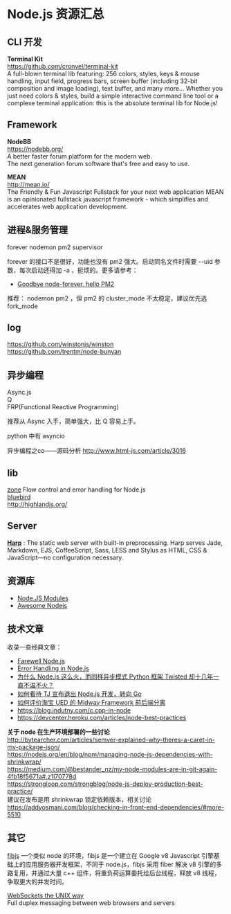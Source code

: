 Node.js 资源汇总
========


##  CLI 开发

**Terminal Kit**  
https://github.com/cronvel/terminal-kit  
A full-blown terminal lib featuring: 256 colors, styles, keys & mouse handling, input field, progress bars, screen buffer (including 32-bit composition and image loading), text buffer, and many more... Whether you just need colors & styles, build a simple interactive command line tool or a complexe terminal application: this is the absolute terminal lib for Node.js!

## Framework

**NodeBB**  
https://nodebb.org/  
A better faster forum platform for the modern web.  
The next generation forum software that's free and easy to use. 

**MEAN**  
http://mean.io/  
The Friendly & Fun Javascript Fullstack for your next web application
MEAN is an opinionated fullstack javascript framework - which simplifies and accelerates web application development.

## 进程&服务管理

forever  nodemon  pm2  supervisor

forever 的接口不是很好，功能也没有 pm2 强大。启动同名文件时需要 --uid 参数，每次启动还得加 -a ，挺烦的。更多请参考：

- [Goodbye node-forever, hello PM2](http://devo.ps/blog/goodbye-node-forever-hello-pm2/)
      
推荐： nodemon  pm2 ，但 pm2 的 cluster_mode 不太稳定，建议优先选 fork_mode

## log

https://github.com/winstonjs/winston  
https://github.com/trentm/node-bunyan  

## 异步编程

Async.js  
Q  
FRP(Functional Reactive Programming)  

推荐从 Async 入手，简单强大，比 Q 容易上手。

python 中有 asyncio 

异步编程之co——源码分析 http://www.html-js.com/article/3016  

## lib

[zone](https://github.com/strongloop/zone) Flow control and error handling for Node.js  
[bluebird](https://github.com/petkaantonov/bluebird)  
http://highlandjs.org/  

## Server

**[Harp](http://harpjs.com/)** : The static web server with built-in preprocessing. Harp serves Jade, Markdown, EJS, CoffeeScript, Sass, LESS and Stylus as HTML, CSS & JavaScript—no configuration necessary.

## 资源库

- [Node.JS Modules](https://nodejsmodules.org/)  
- [Awesome Nodejs](https://github.com/sindresorhus/awesome-nodejs)  

## 技术文章

收录一些经典文章：

- [Farewell Node.js](https://medium.com/code-adventures/farewell-node-js-4ba9e7f3e52b)
- [Error Handling in Node.js](https://www.joyent.com/developers/node/design/errors)
- [为什么 Node.js 这么火，而同样异步模式 Python 框架 Twisted 却十几年一直不温不火？](http://www.zhihu.com/question/23854296/answer/27877645)
- [如何看待 TJ 宣布退出 Node.js 开发，转向 Go](http://www.zhihu.com/question/24373004)
- [如何评价淘宝 UED 的 Midway Framework 前后端分离](http://www.zhihu.com/question/23512853)  
- https://blog.indutny.com/c.cpp-in-node  
- https://devcenter.heroku.com/articles/node-best-practices  

**关于 node 在生产环境部署的一些讨论**  
http://bytearcher.com/articles/semver-explained-why-theres-a-caret-in-my-package-json/  
https://nodejs.org/en/blog/npm/managing-node-js-dependencies-with-shrinkwrap/  
https://medium.com/@bestander_nz/my-node-modules-are-in-git-again-4fb18f5671a#.z1l70778d  
https://strongloop.com/strongblog/node-js-deploy-production-best-practice/  
建议在发布是用 shrinkwrap 锁定依赖版本，相关讨论  
https://addyosmani.com/blog/checking-in-front-end-dependencies/#more-5510  

## 其它

[fibjs](https://github.com/xicilion/fibjs) 一个类似 node 的环境，fibjs 是一个建立在 Google v8 Javascript 引擎基础上的应用服务器开发框架，不同于 node.js，fibjs 采用 fiber 解决 v8 引擎的多路复用，并通过大量 c++ 组件，将重负荷运算委托给后台线程，释放 v8 线程，争取更大的并发时间。

[WebSockets the UNIX way](http://websocketd.com/)  
Full duplex messaging between web browsers and servers


